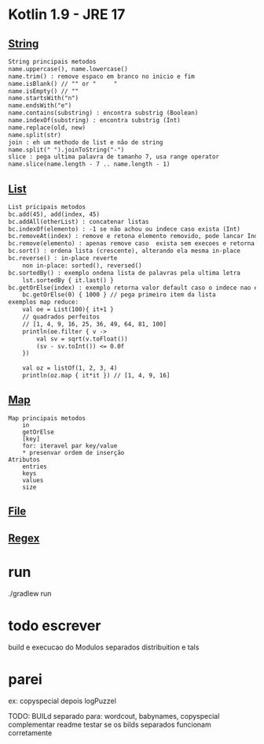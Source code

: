 # Kotlin 1.9 - JRE 17 

## [String](./app/src/main/kotlin/com/alexaleluia12/MyString.kt)
```txt
String principais metodos
name.uppercase(), name.lowercase()
name.trim() : remove espaco em branco no inicio e fim
name.isBlank() // "" or "     "
name.isEmpty() // ""
name.startsWith("n")
name.endsWith("e")
name.contains(substring) : encontra substrig (Boolean)
name.indexOf(substring) : encontra substrig (Int)
name.replace(old, new)
name.split(str)
join : eh um methodo de list e não de string
name.split(" ").joinToString("-")
slice : pega ultima palavra de tamanho 7, usa range operator
name.slice(name.length - 7 .. name.length - 1)
```

## [List](./app/src/main/kotlin/com/alexaleluia12/MyList.kt)
```txt
List pricipais metodos
bc.add(45), add(index, 45)
bc.addAll(otherList) : concatenar listas
bc.indexOf(elemento) : -1 se não achou ou indece caso exista (Int)
bc.removeAt(index) : remove e retona elemento removido, pode lancar IndexOutOfBoundsException
bc.remove(elemento) : apenas remove caso  exista sem execoes e retorna um (Boolean)
bc.sort() : ordena lista (crescente), alterando ela mesma in-place
bc.reverse() : in-place reverte
    non in-place: sorted(), reversed()
bc.sortedBy() : exemplo ondena lista de palavras pela ultima letra
    lst.sortedBy { it.last() }
bc.getOrElse(index) : exemplo retorna valor default caso o indece nao exista, n~ lanca exceção
    bc.getOrElse(0) { 1000 } // pega primeiro item da lista
exemplos map reduce:
    val oe = List(100){ it+1 }
    // quadrados perfeitos
    // [1, 4, 9, 16, 25, 36, 49, 64, 81, 100]
    println(oe.filter { v ->
        val sv = sqrt(v.toFloat())
        (sv - sv.toInt()) <= 0.0f
    })
    
    val oz = listOf(1, 2, 3, 4)
    println(oz.map { it*it }) // [1, 4, 9, 16]
```

## [Map](./app/src/main/kotlin/com/alexaleluia12/MyMap.kt)
```text
Map principais metodos
    in
    getOrElse
    [key]
    for: iteravel par key/value
    * presenvar ordem de inserção
Atributos
    entries
    keys
    values
    size
```

## [File](./app/src/main/kotlin/com/alexaleluia12/MyFile.kt)

## [Regex](./app/src/main/kotlin/com/alexaleluia12/MyRegex.kt)

# run
./gradlew run


# todo escrever
build e execucao do Modulos separados
distribuition e tals

# parei
ex: copyspecial depois logPuzzel

TODO:
    BUILd separado para: wordcout, babynames, copyspecial
    complementar readme
    testar se os bilds separados funcionam corretamente